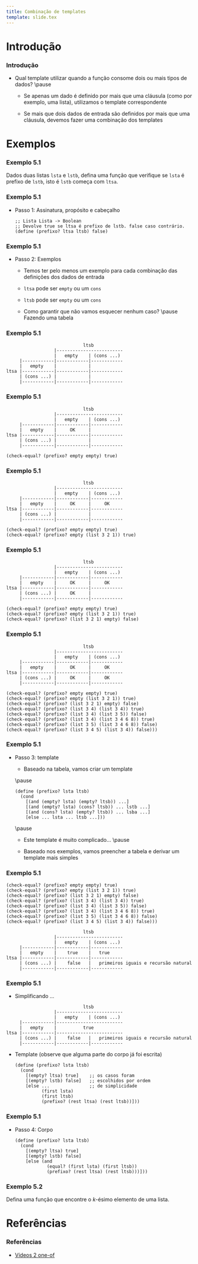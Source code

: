 ```yaml
---
title: Combinação de templates
template: slide.tex
---
```


# Introdução

### Introdução

-   Qual template utilizar quando a função consome dois ou mais tipos de dados?
    \pause

    -   Se apenas um dado é definido por mais que uma cláusula (como por
        exemplo, uma lista), utilizamos o template correspondente

    -   Se mais que dois dados de entrada são definidos por mais que uma
        cláusula, devemos fazer uma combinação dos templates

# Exemplos

### Exemplo 5.1

Dados duas listas `lsta` e `lstb`, defina uma função que verifique se `lsta`
é prefixo de `lstb`, isto é `lstb` começa com `ltsa`.

### Exemplo 5.1

-   Passo 1: Assinatura, propósito e cabeçalho

    ```racket
    ;; Lista Lista -> Boolean
    ;; Devolve true se ltsa é prefixo de lstb. false caso contrário.
    (define (prefixo? ltsa ltsb) false)
    ```

### Exemplo 5.1

-   Passo 2: Exemplos

    -   Temos ter pelo menos um exemplo para cada combinação das definições dos
        dados de entrada

    -   `ltsa` pode ser `empty` ou um `cons`

    -   `ltsb` pode ser `empty` ou um `cons`

    -   Como garantir que não vamos esquecer nenhum caso? \pause Fazendo uma
        tabela

### Exemplo 5.1

```text
                             ltsb
                  |-------------------------
                  |   empty    | (cons ...)
     |------------|------------|------------
     |   empty    |            |
ltsa |------------|------------|------------
     | (cons ...) |            |
     |------------|------------|------------
```

### Exemplo 5.1

```text
                             ltsb
                  |-------------------------
                  |   empty    | (cons ...)
     |------------|------------|------------
     |   empty    |     OK     |
ltsa |------------|------------|------------
     | (cons ...) |            |
     |------------|------------|------------
```

```racket
(check-equal? (prefixo? empty empty) true)
```

### Exemplo 5.1

```text
                             ltsb
                  |-------------------------
                  |   empty    | (cons ...)
     |------------|------------|------------
     |   empty    |     OK     |     OK
ltsa |------------|------------|------------
     | (cons ...) |            |
     |------------|------------|------------
```

```racket
(check-equal? (prefixo? empty empty) true)
(check-equal? (prefixo? empty (list 3 2 1)) true)
```

### Exemplo 5.1

```text
                             ltsb
                  |-------------------------
                  |   empty    | (cons ...)
     |------------|------------|------------
     |   empty    |     OK     |     OK
ltsa |------------|------------|------------
     | (cons ...) |     OK     |
     |------------|------------|------------
```

```racket
(check-equal? (prefixo? empty empty) true)
(check-equal? (prefixo? empty (list 3 2 1)) true)
(check-equal? (prefixo? (list 3 2 1) empty) false)
```

### Exemplo 5.1

```text
                             ltsb
                  |-------------------------
                  |   empty    | (cons ...)
     |------------|------------|------------
     |   empty    |     OK     |     OK
ltsa |------------|------------|------------
     | (cons ...) |     OK     |     OK
     |------------|------------|------------
```

```racket
(check-equal? (prefixo? empty empty) true)
(check-equal? (prefixo? empty (list 3 2 1)) true)
(check-equal? (prefixo? (list 3 2 1) empty) false)
(check-equal? (prefixo? (list 3 4) (list 3 4)) true)
(check-equal? (prefixo? (list 3 4) (list 3 5)) false)
(check-equal? (prefixo? (list 3 4) (list 3 4 6 8)) true)
(check-equal? (prefixo? (list 3 5) (list 3 4 6 8)) false)
(check-equal? (prefixo? (list 3 4 5) (list 3 4)) false)))
```

### Exemplo 5.1

-   Passo 3: template

    -   Baseado na tabela, vamos criar um template

    \pause

    ```racket
    (define (prefixo? lsta ltsb)
      (cond
        [(and (empty? lsta) (empty? ltsb)) ...]
        [(and (empty? lsta) (cons? ltsb)) ... lstb ...]
        [(and (cons? lsta) (empty? ltsb)) ... lsba ...]
        [else ... lsta ... ltsb ...]))
    ```

    \pause

    -   Este template é muito complicado... \pause

    -   Baseado nos exemplos, vamos preencher a tabela e derivar um template
        mais simples

### Exemplo 5.1

```racket
(check-equal? (prefixo? empty empty) true)
(check-equal? (prefixo? empty (list 3 2 1)) true)
(check-equal? (prefixo? (list 3 2 1) empty) false)
(check-equal? (prefixo? (list 3 4) (list 3 4)) true)
(check-equal? (prefixo? (list 3 4) (list 3 5)) false)
(check-equal? (prefixo? (list 3 4) (list 3 4 6 8)) true)
(check-equal? (prefixo? (list 3 5) (list 3 4 6 8)) false)
(check-equal? (prefixo? (list 3 4 5) (list 3 4)) false)))
```

```text
                             ltsb
                  |-------------------------
                  |   empty    | (cons ...)
     |------------|------------|------------
     |   empty    |    true    |   true
ltsa |------------|------------|------------
     | (cons ...) |    false   |   primeiros iguais e recursão natural
     |------------|------------|------------
```

### Exemplo 5.1

-   Simplificando ...

```text
                             ltsb
                  |-------------------------
                  |   empty    | (cons ...)
     |------------|-------------------------
     |   empty    |          true
ltsa |------------|-------------------------
     | (cons ...) |    false   |   primeiros iguais e recursão natural
     |------------|------------|------------
```

-   Template (observe que alguma parte do corpo já foi escrita)

    ```racket
    (define (prefixo? lsta ltsb)
      (cond
        [(empty? ltsa) true]    ;; os casos foram
        [(empty? lstb) false]   ;; escolhidos por ordem
        [else ...               ;; de simplicidade
              (first lsta)
              (first ltsb)
              (prefixo? (rest ltsa) (rest ltsb))]))
    ```

### Exemplo 5.1

-   Passo 4: Corpo

    ```racket
    (define (prefixo? lsta ltsb)
      (cond
        [(empty? ltsa) true]
        [(empty? lstb) false]
        [else (and
                (equal? (first lsta) (first ltsb))
                (prefixo? (rest ltsa) (rest ltsb)))]))
    ```

### Exemplo 5.2

Defina uma função que encontre o $k$-ésimo elemento de uma lista.


# Referências

### Referências

-   [Vídeos 2 one-of](https://www.youtube.com/playlist?list=PL6NenTZG6KrqrfIGWPW9CCVtXyugDk_eQ)

<!-- vim: set spell spelllang=pt_br: !-->

